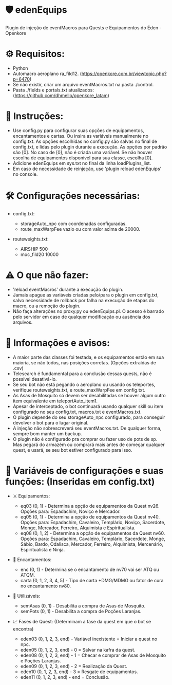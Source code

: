 # 🛡️ edenEquips
Plugin de injeção de eventMacros para Quests e Equipamentos do Éden - Openkore

# ⚙️ Requisitos:

  - Python
  - Automacro aeroplano ra_fild12. (https://openkore.com.br/viewtopic.php?p=6470)
  - Se não existir, criar um arquivo eventMacros.txt na pasta ./control.
  - Pasta ./fields e portals.txt atualizados: (https://github.com/dhmello/openkore_latam)

# 📝 Instruções:

  - Use config.py para configurar suas opções de equipamentos, encantamentos e cartas.
    Ou insira as variáveis manualmente no config.txt.
    As opções escolhidas no config.py são salvas no final de config.txt,
    e lidas pelo plugin durante a execução.
    As opções por padrão são [0]. No caso de [0], não é criada uma variável.
    Se não houver escolha de equipamentos disponível para sua classe, escolha [0].
  - Adicione edenEquips em sys.txt no final da linha loadPlugins_list.
  - Em caso de necessidade de reinjeção, use 'plugin reload edenEquips' no console.

# 🛠️ Configurações necessárias:

* config.txt:
  - storageAuto_npc com coordenadas configuradas.
  - route_maxWarpFee vazio ou com valor acima de 20000.

* routeweights.txt:
  - AIRSHIP 500
  - moc_fild20 10000

# ⚠️ O que não fazer:

  - 'reload eventMacros' durante a execução do plugin.
  - Jamais apague as variáveis criadas pelo/para o plugin em config.txt, salvo necessidade
    de rollback por falha na execução de etapas do macro, ou a remoção do plugin.
  - Não faça alterações no proxy.py ou edenEquips.pl. O acesso é barrado pelo servidor
    em caso de qualquer modificação ou ausência dos arquivos.

# 📢 Informações e avisos:

  - A maior parte das classes foi testada, e os equipamentos estão em sua maioria, se não todos,
    nas posições corretas. (Opções extraídas de .csv)
  - Telesearch é fundamental para a conclusão dessas quests, não é possível desativá-lo.
  - Se seu bot não está pegando o aeroplano ou usando os teleportes, verifique routeweights.txt,
    e route_maxWarpFee em config.txt.
  - As Asas de Mosquito só devem ser desabilitadas se houver algum outro item equivalente
    em teleportAuto_item1.
  - Apesar de interceptado, o bot continuará usando qualquer skill ou item configurado no
    seu config.txt, macros.txt e eventMacros.txt.
  - O plugin depende do seu storageAuto_npc configurado, para conseguir devolver o bot para o
    lugar original.
  - A injeção não sobrescreverá seu eventMacros.txt. De qualquer forma, sempre bom manter um backup.
  - O plugin não é configurado pra comprar ou fazer uso de pots de sp. Mas pegará do armazém ou
    comprará mais antes de começar qualquer quest, e usará, se seu bot estiver configurado para isso.


# 📄 Variáveis de configurações e suas funções: (Inseridas em config.txt)

* ⚔️ Equipamentos:

  - eq03 (0, 1) - Determina a opção de equipamentos da Quest nv26.
    Opções para: Espadachim, Noviço e Mercador.
  - eq05 (0, 1) - Determina a opção de equipamentos da Quest nv40.
    Opções para: Espadachim, Cavaleiro, Templário, Noviço, Sacerdote, Monge, Mercador,
    Ferreiro, Alquimista e Espiritualista.
  - eq08 (0, 1, 2) - Determina a opção de equipamentos da Quest nv60.
    Opções para: Espadachim, Cavaleiro, Templário, Sacerdote, Monge, Sábio, Bardo, 
    Odalisca, Mercador, Ferreiro, Alquimista, Mercenário, Espiritualista e Ninja.

* 💎 Encantamentos:

  - enc (0, 1) - Determina se o encantamento de nv70 vai ser ATQ ou ATQM.
  - carta (0, 1, 2, 3, 4, 5) - Tipo de carta +DMG/MDMG ou fator de cura no encantamento nv80.

* 🧪 Utilizáveis:

  - semAsas (0, 1) - Desabilita a compra de Asas de Mosquito.
  - semPots (0, 1) - Desabilita a compra de Poções Laranjas.

* 📈 Fases de Quest: (Determinam a fase da quest em que o bot se encontra)

  - eden03 (0, 1, 2, 3, end)	- Variável inexistente = Iniciar a quest no npc.
  - eden05 (0, 1, 2, 3, end)	- 0 = Salvar na kafra da quest.
  - eden08 (0, 1, 2, 3, end)	- 1 = Checar e comprar de Asas de Mosquito e Poções Laranjas.
  - eden09 (0, 1, 2, 3, end)	- 2 = Realização da Quest.
  - eden10 (0, 1, 2, 3, end)	- 3 = Resgate de equipamentos.
  - eden11 (0, 1, 2, 3, end)	- end = Conclusão.
